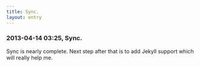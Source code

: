```yaml
---
title: Sync.
layout: entry
---
```

### 2013-04-14 03:25, Sync. 

Sync is nearly complete. Next step after that is to add Jekyll support which will really help me. 
